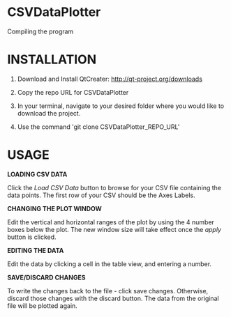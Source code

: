 CSVDataPlotter
==============
Compiling the program 


INSTALLATION
============

1) Download and Install QtCreater: http://qt-project.org/downloads

2) Copy the repo URL for CSVDataPlotter

3) In your terminal, navigate to your desired folder where you would like to download the project.

4) Use the command 'git clone CSVDataPlotter_REPO_URL'


USAGE
=====

**LOADING CSV DATA**

Click the *Load CSV Data* button to browse for your CSV file containing the data points. The first row of your
CSV should be the Axes Labels.

**CHANGING THE PLOT WINDOW**

Edit the vertical and horizontal ranges of the plot by using the 4 number boxes below the plot. The new window size
will take effect once the *apply* button is clicked.

**EDITING THE DATA**

Edit the data by clicking a cell in the table view, and entering a number.

**SAVE/DISCARD CHANGES**

To write the changes back to the file - click save changes. Otherwise, discard those changes with the discard button. The data
from the original file will be plotted again.
